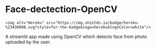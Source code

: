 # Face-dectection-OpenCV
	<img alt="Heroku" src="https://img.shields.io/badge/heroku-%23430098.svg?style=for-the-badge&logo=heroku&logoColor=white"/>
A streamlit app made using OpenCV which detects face from photo uploaded by the user.
